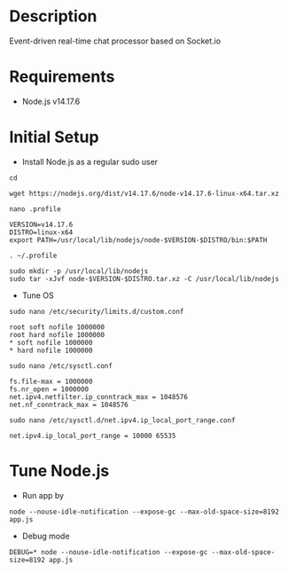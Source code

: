 # Description

Event-driven real-time chat processor based on Socket.io

# Requirements

- Node.js v14.17.6

# Initial Setup

- Install Node.js as a regular sudo user

```
cd

wget https://nodejs.org/dist/v14.17.6/node-v14.17.6-linux-x64.tar.xz

nano .profile

VERSION=v14.17.6
DISTRO=linux-x64
export PATH=/usr/local/lib/nodejs/node-$VERSION-$DISTRO/bin:$PATH

. ~/.profile

sudo mkdir -p /usr/local/lib/nodejs
sudo tar -xJvf node-$VERSION-$DISTRO.tar.xz -C /usr/local/lib/nodejs
```

- Tune OS

```
sudo nano /etc/security/limits.d/custom.conf

root soft nofile 1000000
root hard nofile 1000000
* soft nofile 1000000
* hard nofile 1000000
```

```
sudo nano /etc/sysctl.conf

fs.file-max = 1000000
fs.nr_open = 1000000
net.ipv4.netfilter.ip_conntrack_max = 1048576
net.nf_conntrack_max = 1048576
```

```
sudo nano /etc/sysctl.d/net.ipv4.ip_local_port_range.conf

net.ipv4.ip_local_port_range = 10000 65535
```

# Tune Node.js

- Run app by

`node --nouse-idle-notification --expose-gc --max-old-space-size=8192 app.js`

- Debug mode

`DEBUG=* node --nouse-idle-notification --expose-gc --max-old-space-size=8192 app.js`


